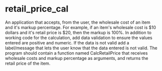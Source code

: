 # retail_price_cal
An application that accepts, from the user, the wholesale cost of an item and it's markup percentage. For example, if an item's wholesale cost is $10 dollars and it's retail price is $20, then the markup is 100%. 
In addition to working code for the calculation, add data validation to ensure the values entered are positive and numeric. If the data is not valid add a label/message that lets the user know that the data entered is not valid.
The program should contain a function named CalcRetailPrice that receives wholesale costs and markup percentage as arguments, and returns the retail price of the item.
